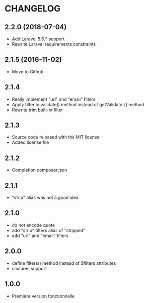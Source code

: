 CHANGELOG
=========

2.2.0 (2018-07-04)
------------------

- Add Laravel 5.6.* support
- Rewrite Laravel requirements constraints

2.1.5 (2016-11-02)
------------------

- Move to Github

2.1.4
-----

- Really implement "url" and "email" filters
- Apply filter in validate() method instead of getValidator() method
- Rewrite trim built-in filter

2.1.3
-----

- Source code released with the MIT license
- Added license file

2.1.2
-----

- Complétion composer.json

2.1.1
-----

- "strip" alias was not a good idea

2.1.0
-----

- do not encode quote
- add "strip" filters alias of "stripped"
- add "url" and "email" filters

2.0.0
-----

- define filters() method instead of $filters attributes
- closures support

1.0.0
-----

- Première version fonctionnelle
